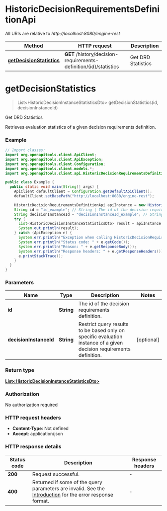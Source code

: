 # HistoricDecisionRequirementsDefinitionApi

All URIs are relative to *http://localhost:8080/engine-rest*

Method | HTTP request | Description
------------- | ------------- | -------------
[**getDecisionStatistics**](HistoricDecisionRequirementsDefinitionApi.md#getDecisionStatistics) | **GET** /history/decision-requirements-definition/{id}/statistics | Get DRD Statistics


<a name="getDecisionStatistics"></a>
# **getDecisionStatistics**
> List&lt;HistoricDecisionInstanceStatisticsDto&gt; getDecisionStatistics(id, decisionInstanceId)

Get DRD Statistics

Retrieves evaluation statistics of a given decision requirements definition.

### Example
```java
// Import classes:
import org.openapitools.client.ApiClient;
import org.openapitools.client.ApiException;
import org.openapitools.client.Configuration;
import org.openapitools.client.models.*;
import org.openapitools.client.api.HistoricDecisionRequirementsDefinitionApi;

public class Example {
  public static void main(String[] args) {
    ApiClient defaultClient = Configuration.getDefaultApiClient();
    defaultClient.setBasePath("http://localhost:8080/engine-rest");

    HistoricDecisionRequirementsDefinitionApi apiInstance = new HistoricDecisionRequirementsDefinitionApi(defaultClient);
    String id = "id_example"; // String | The id of the decision requirements definition.
    String decisionInstanceId = "decisionInstanceId_example"; // String | Restrict query results to be based only on specific evaluation instance of a given decision requirements definition.
    try {
      List<HistoricDecisionInstanceStatisticsDto> result = apiInstance.getDecisionStatistics(id, decisionInstanceId);
      System.out.println(result);
    } catch (ApiException e) {
      System.err.println("Exception when calling HistoricDecisionRequirementsDefinitionApi#getDecisionStatistics");
      System.err.println("Status code: " + e.getCode());
      System.err.println("Reason: " + e.getResponseBody());
      System.err.println("Response headers: " + e.getResponseHeaders());
      e.printStackTrace();
    }
  }
}
```

### Parameters

Name | Type | Description  | Notes
------------- | ------------- | ------------- | -------------
 **id** | **String**| The id of the decision requirements definition. |
 **decisionInstanceId** | **String**| Restrict query results to be based only on specific evaluation instance of a given decision requirements definition. | [optional]

### Return type

[**List&lt;HistoricDecisionInstanceStatisticsDto&gt;**](HistoricDecisionInstanceStatisticsDto.md)

### Authorization

No authorization required

### HTTP request headers

 - **Content-Type**: Not defined
 - **Accept**: application/json

### HTTP response details
| Status code | Description | Response headers |
|-------------|-------------|------------------|
**200** | Request successful. |  -  |
**400** | Returned if some of the query parameters are invalid. See the [Introduction](https://docs.camunda.org/manual/7.18/reference/rest/overview/#error-handling) for the error response format. |  -  |

